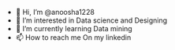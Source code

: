 - 👋 Hi, I’m @anoosha1228
- 👀 I’m interested in Data science and Designing
- 🌱 I’m currently learning Data mining
- 📫 How to reach me On my linkedin

<!---
anoosha1228/anoosha1228 is a ✨ special ✨ repository because its `README.md` (this file) appears on your GitHub profile.
You can click the Preview link to take a look at your changes.
--->
